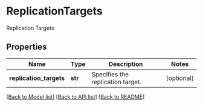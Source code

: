 # ReplicationTargets

Replication Targets

## Properties
Name | Type | Description | Notes
------------ | ------------- | ------------- | -------------
**replication_targets** | **str** | Specifies the replication target. | [optional] 

[[Back to Model list]](../README.md#documentation-for-models) [[Back to API list]](../README.md#documentation-for-api-endpoints) [[Back to README]](../README.md)


